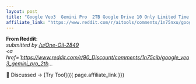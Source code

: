 ```yaml
---
layout: post
title: "Google Veo3  Gemini Pro  2TB Google Drive 10 Only Limited Time Offer Person"
affiliate_link: "https://www.reddit.com/r/aitools/comments/1n75nxu/google_veo3_gemini_pro_2tb_google_drive_10_only/?ref=autoverse&utm_source=autoverse"
---
```


**From Reddit**:  
*&#32; submitted by &#32; <a href='https://www.reddit.com/user/One-Oil-2849'> /u/One-Oil-2849 </a> <br /> <span><a href='https://www.reddit.com/r/90_Discount/comments/1n75cib/google_veo3_gemini_pro_2tb...*

💬 Discussed → [Try Tool]({{ page.affiliate_link }})  

